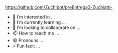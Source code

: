 https://github.com/Zuchibot/preEntrega3-Zuchiatti-
- 👀 I’m interested in ...
- 🌱 I’m currently learning ...
- 💞️ I’m looking to collaborate on ...
- 📫 How to reach me ...
- 😄 Pronouns: ...
- ⚡ Fun fact: ...

<!---
Zuchibot/Zuchibot is a ✨ special ✨ repository because its `README.md` (this file) appears on your GitHub profile.
You can click the Preview link to take a look at your changes.
--->
